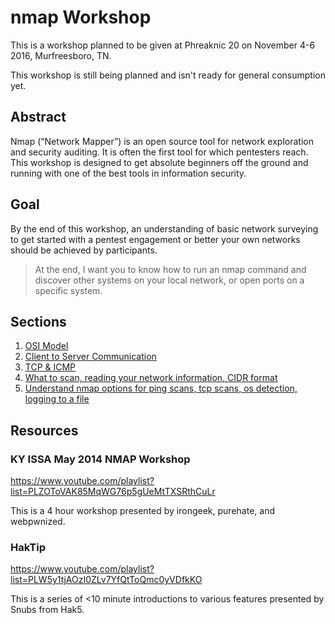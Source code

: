 nmap Workshop
=============

This is a workshop planned to be given at Phreaknic 20 on November 4-6 2016,
Murfreesboro, TN.

This workshop is still being planned and isn't ready for general consumption
yet.

Abstract
--------

Nmap (“Network Mapper”) is an open source tool for network exploration and
security auditing. It is often the first tool for which pentesters reach.
This workshop is designed to get absolute beginners off the ground and running
with one of the best tools in information security.

Goal
----
By the end of this workshop, an understanding of basic network surveying to get
started with a pentest engagement or better your own networks should be achieved
by participants.

> At the end, I want you to know how to run an nmap command and discover other
systems on your local network, or open ports on a specific system.

Sections
--------
1. [OSI Model](1-osi-model.md)
2. [Client to Server Communication](2-client-to-server.md)
3. [TCP & ICMP](3-tcp-icmp.md)
4. [What to scan, reading your network information, CIDR format](4-identification.md)
5. [Understand nmap options for ping scans, tcp scans, os detection, logging to a file](5-options.md)

Resources
---------

### KY ISSA May 2014 NMAP Workshop
https://www.youtube.com/playlist?list=PLZOToVAK85MqWG76p5gUeMtTXSRthCuLr

This is a 4 hour workshop presented by irongeek, purehate, and webpwnized.

### HakTip
https://www.youtube.com/playlist?list=PLW5y1tjAOzI0ZLv7YfQtToQmc0yVDfkKO

This is a series of <10 minute introductions to various features presented by
Snubs from Hak5.

